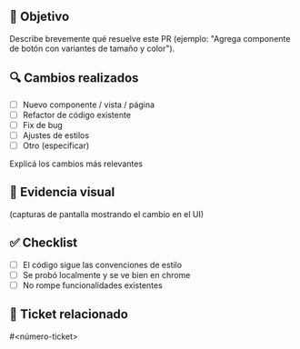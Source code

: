 ## 🎯 Objetivo 
Describe brevemente qué resuelve este PR (ejemplo: "Agrega componente de botón con variantes de tamaño y color").

## 🔍 Cambios realizados 
- [ ] Nuevo componente / vista / página 
- [ ] Refactor de código existente 
- [ ] Fix de bug
- [ ] Ajustes de estilos 
- [ ] Otro (especificar)

Explicá los cambios más relevantes

## 📸 Evidencia visual 
(capturas de pantalla mostrando el cambio en el UI)  

## ✅ Checklist 
- [ ] El código sigue las convenciones de estilo 
- [ ] Se probó localmente y se ve bien en chrome 
- [ ] No rompe funcionalidades existentes  

## 📌 Ticket relacionado 
#<número-ticket>